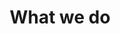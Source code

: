 ---
title: What we do
introduction: >
  We help our clients use their data to make the best decisions. This involves a
  range of services from building sophisticated reporting tools to giving expert
  advice on data architecture.
banner: /images/whatwedo_header.jpg
toolsTitle: We love good tools
toolsIntro: >
  These are our favourites – open source, refined, trusted. With them at our
  fingertips, we can do magic with data.  
toolsDetails: >
  Within out team we have expertise will all these data science and
  analysis tools.
  <br>
  Would your project benefit from our skills? 
toolsCTADescriptor: How about a chat over coffee 
  to find out...
toolsCTALink: "#contact"
toolsCTAButton: contact us
---
